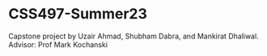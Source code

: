 # CSS497-Summer23
Capstone project by Uzair Ahmad, Shubham Dabra, and Mankirat Dhaliwal.
Advisor: Prof Mark Kochanski
